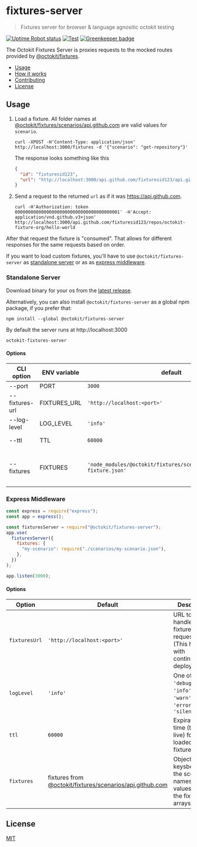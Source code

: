 # fixtures-server

> Fixtures server for browser & language agnositic octokit testing

[![Uptime Robot status](https://img.shields.io/uptimerobot/status/m779994396-3ec04917419c0710766834a4.svg)](https://stats.uptimerobot.com/mYVwvIZWn)
[![Test](https://github.com/octokit/fixtures-server/workflows/Test/badge.svg)](https://github.com/octokit/fixtures-server/actions?query=workflow%3ATest)
[![Greenkeeper badge](https://badges.greenkeeper.io/octokit/fixtures-server.svg)](https://greenkeeper.io/)

The Octokit Fixtures Server is proxies requests to the mocked routes
provided by [@octokit/fixtures](https://github.com/octokit/fixtures).

- [Usage](#usage)
- [How it works](HOW_IT_WORKS.md)
- [Contributing](CONTRIBUTING.md)
- [License](#license)

## Usage

1. Load a fixture. All folder names at [@octokit/fixtures/scenarios/api.github.com](https://github.com/octokit/fixtures/tree/master/scenarios/api.github.com/)
   are valid values for `scenario`.

   ```
   curl -XPOST -H'Content-Type: application/json' http://localhost:3000/fixtures -d '{"scenario": "get-repository"}'
   ```

   The response looks something like this

   ```json
   {
     "id": "fixturesid123",
     "url": "http://localhost:3000/api.github.com/fixturesid123/api.github.com/fixturesid123"
   }
   ```

2. Send a request to the returned `url` as if it was https://api.github.com.

   ```
   curl -H'Authorization: token 0000000000000000000000000000000000000001' -H'Accept: application/vnd.github.v3+json' http://localhost:3000/api.github.com/fixturesid123/repos/octokit-fixture-org/hello-world
   ```

After that request the fixture is "consumed". That allows for different responses for the same requests based on order.

If you want to load custom fixtures, you'll have to use `@octokit/fixtures-server` as [standalone server](#standaloneserver)
or as as [express middleware](#expressmiddleware).

### Standalone Server

Download binary for your os from the [latest release](https://github.com/octokit/fixtures-server/releases/latest).

Alternatively, you can also install `@octokit/fixtures-server` as a global npm package, if you prefer that:

```
npm install --global @octokit/fixtures-server
```

By default the server runs at http://localhost:3000

```
octokit-fixtures-server
```

<a name="standalone-server-options"></a>

#### Options

<!-- Edit at http://www.tablesgenerator.com/markdown_tables -->

| CLI option     | ENV variable | default                                                                 | description                                                                                                                              |
| -------------- | ------------ | ----------------------------------------------------------------------- | ---------------------------------------------------------------------------------------------------------------------------------------- |
| --port         | PORT         | `3000`                                                                  | Server port number                                                                                                                       |
| --fixtures-url | FIXTURES_URL | `'http://localhost:<port>'`                                             | URL to handle fixture requests (This helps with continuous deployments)                                                                  |
| --log-level    | LOG_LEVEL    | `'info'`                                                                | One of `'debug'`, `'info'`, `'warn'`, `'error'`, `'silent'`                                                                              |
| --ttl          | TTL          | `60000`                                                                 | Expiration time for loaded fixtures in ms                                                                                                |
| --fixtures     | FIXTURES     | `'node_modules/@octokit/fixtures/scenarios/**/normalized-fixture.json'` | glob path to load JSON fixture files recorded with nock. Make sure to wrap the value with quotes, e.g. `--fixtures='./scenarios/*.json'` |

### Express Middleware

```js
const express = require("express");
const app = express();

const fixturesServer = require("@octokit/fixtures-server");
app.use(
  fixturesServer({
    fixtures: {
      "my-scenario": require("./scenarios/my-scenario.json"),
    },
  })
);

app.listen(3000);
```

#### Options

| Option        | Default                                                                                                                              | Descriptio                                                                    |
| ------------- | ------------------------------------------------------------------------------------------------------------------------------------ | ----------------------------------------------------------------------------- |
| `fixturesUrl` | `'http://localhost:<port>'`                                                                                                          | URL to handle fixture requests (This helps with continuous deployments)       |
| `logLevel`    | `'info'`                                                                                                                             | One of `'debug'`, `'info'`, `'warn'`, `'error'`, `'silent'`                   |
| `ttl`         | `60000`                                                                                                                              | Expiration time (time to live) for loaded fixtures in ms                      |
| `fixtures`    | fixtures from [@octokit/fixtures/scenarios/api.github.com](https://github.com/octokit/fixtures/tree/master/scenarios/api.github.com) | Object with keysbeing the scenario names and values being the fixtures arrays |

## License

[MIT](LICENSE.md)
